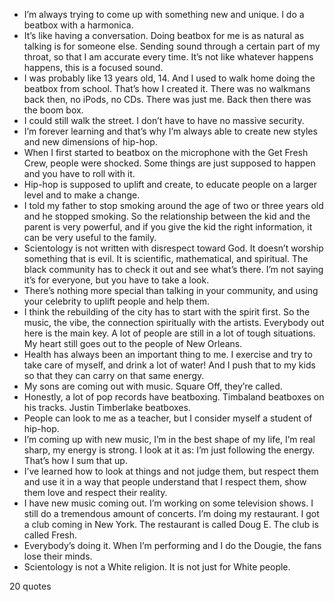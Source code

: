  - I’m always trying to come up with something new and unique. I do a beatbox with a harmonica.
 - It’s like having a conversation. Doing beatbox for me is as natural as talking is for someone else. Sending sound through a certain part of my throat, so that I am accurate every time. It’s not like whatever happens happens, this is a focused sound.
 - I was probably like 13 years old, 14. And I used to walk home doing the beatbox from school. That’s how I created it. There was no walkmans back then, no iPods, no CDs. There was just me. Back then there was the boom box.
 - I could still walk the street. I don’t have to have no massive security.
 - I’m forever learning and that’s why I’m always able to create new styles and new dimensions of hip-hop.
 - When I first started to beatbox on the microphone with the Get Fresh Crew, people were shocked. Some things are just supposed to happen and you have to roll with it.
 - Hip-hop is supposed to uplift and create, to educate people on a larger level and to make a change.
 - I told my father to stop smoking around the age of two or three years old and he stopped smoking. So the relationship between the kid and the parent is very powerful, and if you give the kid the right information, it can be very useful to the family.
 - Scientology is not written with disrespect toward God. It doesn’t worship something that is evil. It is scientific, mathematical, and spiritual. The black community has to check it out and see what’s there. I’m not saying it’s for everyone, but you have to take a look.
 - There’s nothing more special than talking in your community, and using your celebrity to uplift people and help them.
 - I think the rebuilding of the city has to start with the spirit first. So the music, the vibe, the connection spiritually with the artists. Everybody out here is the main key. A lot of people are still in a lot of tough situations. My heart still goes out to the people of New Orleans.
 - Health has always been an important thing to me. I exercise and try to take care of myself, and drink a lot of water! And I push that to my kids so that they can carry on that same energy.
 - My sons are coming out with music. Square Off, they’re called.
 - Honestly, a lot of pop records have beatboxing. Timbaland beatboxes on his tracks. Justin Timberlake beatboxes.
 - People can look to me as a teacher, but I consider myself a student of hip-hop.
 - I’m coming up with new music, I’m in the best shape of my life, I’m real sharp, my energy is strong. I look at it as: I’m just following the energy. That’s how I sum that up.
 - I’ve learned how to look at things and not judge them, but respect them and use it in a way that people understand that I respect them, show them love and respect their reality.
 - I have new music coming out. I’m working on some television shows. I still do a tremendous amount of concerts. I’m doing my restaurant. I got a club coming in New York. The restaurant is called Doug E. The club is called Fresh.
 - Everybody’s doing it. When I’m performing and I do the Dougie, the fans lose their minds.
 - Scientology is not a White religion. It is not just for White people.

20 quotes